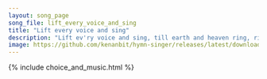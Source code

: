 ```yaml
---
layout: song_page
song_file: lift_every_voice_and_sing
title: "Lift every voice and sing"
description: "Lift ev'ry voice and sing, till earth and heaven ring, ring with the harmonies of liberty. Let our rejoicing rise high as the list'ning skies, let it ... theist 4part acapella 3verse musicbyother textbyother"
image: https://github.com/kenanbit/hymn-singer/releases/latest/download/lift_every_voice_and_sing-trad.png
---
```


{% include choice_and_music.html %}